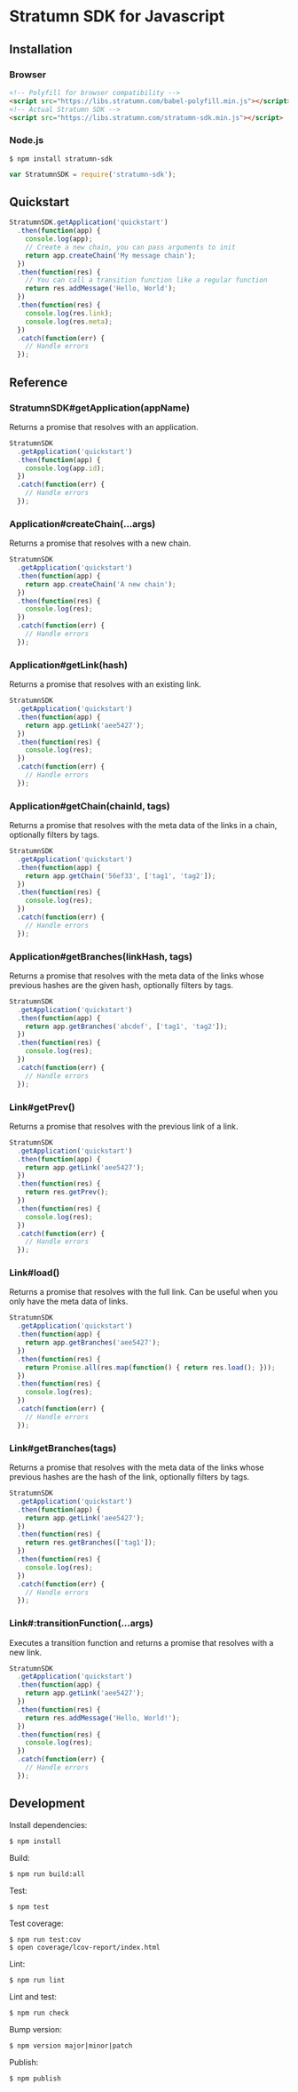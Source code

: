 # Stratumn SDK for Javascript

## Installation

### Browser

```html
<!-- Polyfill for browser compatibility -->
<script src="https://libs.stratumn.com/babel-polyfill.min.js"></script>
<!-- Actual Stratumn SDK -->
<script src="https://libs.stratumn.com/stratumn-sdk.min.js"></script>
```

### Node.js

```
$ npm install stratumn-sdk
```

```javascript
var StratumnSDK = require('stratumn-sdk');
```

## Quickstart

```javascript
StratumnSDK.getApplication('quickstart')
  .then(function(app) {
    console.log(app);
    // Create a new chain, you can pass arguments to init
    return app.createChain('My message chain');
  })
  .then(function(res) {
    // You can call a transition function like a regular function
    return res.addMessage('Hello, World');
  })
  .then(function(res) {
    console.log(res.link);
    console.log(res.meta);
  })
  .catch(function(err) {
    // Handle errors
  });
```

## Reference

### StratumnSDK#getApplication(appName)

Returns a promise that resolves with an application.

```javascript
StratumnSDK
  .getApplication('quickstart')
  .then(function(app) {
    console.log(app.id);
  })
  .catch(function(err) {
    // Handle errors
  });
```

### Application#createChain(...args)

Returns a promise that resolves with a new chain.

```javascript
StratumnSDK
  .getApplication('quickstart')
  .then(function(app) {
    return app.createChain('A new chain');
  })
  .then(function(res) {
    console.log(res);
  })
  .catch(function(err) {
    // Handle errors
  });
```

### Application#getLink(hash)

Returns a promise that resolves with an existing link.

```javascript
StratumnSDK
  .getApplication('quickstart')
  .then(function(app) {
    return app.getLink('aee5427');
  })
  .then(function(res) {
    console.log(res);
  })
  .catch(function(err) {
    // Handle errors
  });
```

### Application#getChain(chainId, tags)

Returns a promise that resolves with the meta data of the links in a chain,
optionally filters by tags.

```javascript
StratumnSDK
  .getApplication('quickstart')
  .then(function(app) {
    return app.getChain('56ef33', ['tag1', 'tag2']);
  })
  .then(function(res) {
    console.log(res);
  })
  .catch(function(err) {
    // Handle errors
  });
```

### Application#getBranches(linkHash, tags)

Returns a promise that resolves with the meta data of the links whose previous hashes
are the given hash, optionally filters by tags.

```javascript
StratumnSDK
  .getApplication('quickstart')
  .then(function(app) {
    return app.getBranches('abcdef', ['tag1', 'tag2']);
  })
  .then(function(res) {
    console.log(res);
  })
  .catch(function(err) {
    // Handle errors
  });
```

### Link#getPrev()

Returns a promise that resolves with the previous link of a link.

```javascript
StratumnSDK
  .getApplication('quickstart')
  .then(function(app) {
    return app.getLink('aee5427');
  })
  .then(function(res) {
    return res.getPrev();
  })
  .then(function(res) {
    console.log(res);
  })
  .catch(function(err) {
    // Handle errors
  });
```

### Link#load()

Returns a promise that resolves with the full link.
Can be useful when you only have the meta data of links.

```javascript
StratumnSDK
  .getApplication('quickstart')
  .then(function(app) {
    return app.getBranches('aee5427');
  })
  .then(function(res) {
    return Promise.all(res.map(function() { return res.load(); }));
  })
  .then(function(res) {
    console.log(res);
  })
  .catch(function(err) {
    // Handle errors
  });
```

### Link#getBranches(tags)

Returns a promise that resolves with the meta data of the links whose previous hashes
are the hash of the link, optionally filters by tags.

```javascript
StratumnSDK
  .getApplication('quickstart')
  .then(function(app) {
    return app.getLink('aee5427');
  })
  .then(function(res) {
    return res.getBranches(['tag1']);
  })
  .then(function(res) {
    console.log(res);
  })
  .catch(function(err) {
    // Handle errors
  });
```

### Link#:transitionFunction(...args)

Executes a transition function and returns a promise that resolves with a new link.

```javascript
StratumnSDK
  .getApplication('quickstart')
  .then(function(app) {
    return app.getLink('aee5427');
  })
  .then(function(res) {
    return res.addMessage('Hello, World!');
  })
  .then(function(res) {
    console.log(res);
  })
  .catch(function(err) {
    // Handle errors
  });
```

## Development

Install dependencies:

```
$ npm install
```

Build:

```
$ npm run build:all
```

Test:

```
$ npm test
```

Test coverage:

```
$ npm run test:cov
$ open coverage/lcov-report/index.html
```

Lint:

```
$ npm run lint
```

Lint and test:

```
$ npm run check
```

Bump version:

```
$ npm version major|minor|patch
```

Publish:

```
$ npm publish
```
